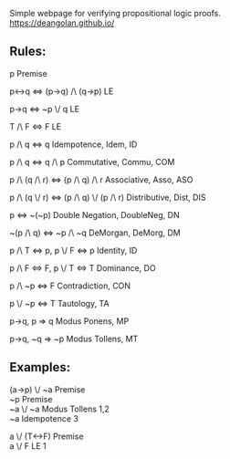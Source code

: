 Simple webpage for verifying propositional logic proofs. https://deangolan.github.io/

## Rules:
p Premise

p<->q <=> (p->q) /\ (q->p) LE

p->q <=> ~p \\/ q LE

T /\ F <=> F LE

p /\ q <=> q Idempotence, Idem, ID

p /\ q <=> q /\ p Commutative, Commu, COM 

p /\ (q /\ r) <=> (p /\ q) /\ r Associative, Asso, ASO

p /\ (q \\/ r) <=> (p /\ q) \\/ (p /\ r) Distributive, Dist, DIS

p <=> ~(~p) Double Negation, DoubleNeg, DN

~(p /\ q) <=> ~p /\ ~q DeMorgan, DeMorg, DM

p /\ T <=> p, p \\/ F <=> p Identity, ID

p /\ F <=> F, p \\/ T <=> T Dominance, DO

p /\ ~p <=> F Contradiction, CON

p \\/ ~p <=> T Tautology, TA 

p->q, p => q Modus Ponens, MP

p->q, ~q => ~p Modus Tollens, MT

## Examples:
(a->p) \\/ ~a Premise <br>
~p Premise <br>
~a \\/ ~a Modus Tollens 1,2 <br>
~a Idempotence 3

a \\/ (T<->F) Premise <br>
a \\/ F LE 1

